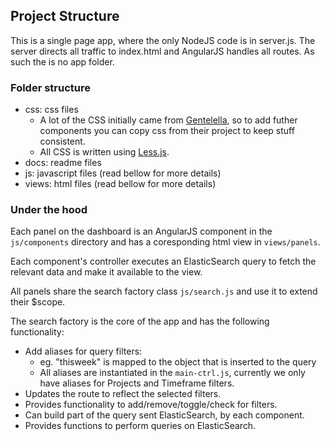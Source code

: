 ## Project Structure

This is a single page app, where the only NodeJS code is in server.js.
The server directs all traffic to index.html and AngularJS handles all routes.
As such the is no app folder.

### Folder structure
* css: css files
    - A lot of the CSS initially came from [Gentelella](https://colorlib.com/polygon/gentelella/index.html), so to add futher components you can copy css from their project to keep stuff consistent.
    - All CSS is written using [Less.js](http://lesscss.org/).
* docs: readme files
* js: javascript files (read bellow for more details)
* views: html files (read bellow for more details)

### Under the hood

Each panel on the dashboard is an AngularJS component in the `js/components` directory and has a coresponding html view in `views/panels`.

Each component's controller executes an ElasticSearch query to fetch the relevant data and make it available to the view.

All panels share the search factory class `js/search.js` and use it to extend their $scope.

The search factory is the core of the app and has the following functionality:
* Add aliases for query filters:
    - eg. "thisweek" is mapped to the object that is inserted to the query
    - All aliases are instantiated in the `main-ctrl.js`, currently we only have aliases for Projects and Timeframe filters.
* Updates the route to reflect the selected filters.
* Provides functionality to add/remove/toggle/check for filters.
* Can build part of the query sent ElasticSearch, by each component.
* Provides functions to perform queries on ElasticSearch.
